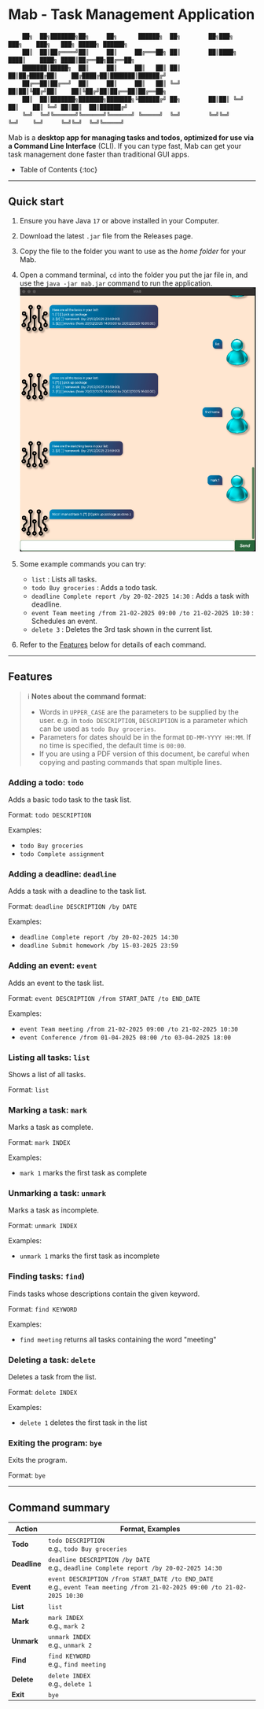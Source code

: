 # Mab - Task Management Application

        ██╗  ██╗███████╗██╗     ██╗      ██████╗  ██╗        ██╗███╗   ███╗    ███╗   ███╗ █████╗ ██████╗ 
        ██║  ██║██╔════╝██║     ██║     ██╔═══██╗ ██║        ██║████╗ ████║    ████╗ ████║██╔══██╗██╔══██╗
        ███████║█████╗  ██║     ██║     ██║   ██║ ██║        ██║██╔████╔██║    ██╔████╔██║███████║██████╔╝
        ██╔══██║██╔══╝  ██║     ██║     ██║   ██║ ╚═╝        ██║██║╚██╔╝██║    ██║╚██╔╝██║██╔══██║██╔══██╗
        ██║  ██║███████╗███████╗███████╗╚██████╔╝ ██╗        ██║██║ ╚═╝ ██║    ██║ ╚═╝ ██║██║  ██║██████╔╝
        ╚═╝  ╚═╝╚══════╝╚══════╝╚══════╝ ╚═════╝  ╚═╝        ╚═╝╚═╝     ╚═╝    ╚═╝     ╚═╝╚═╝  ╚═╝╚═════╝ 

Mab is a **desktop app for managing tasks and todos, optimized for use via a Command Line Interface** (CLI). If you can type fast, Mab can get your task management done faster than traditional GUI apps.

* Table of Contents
{:toc}

--------------------------------------------------------------------------------------------------------------------

## Quick start

1. Ensure you have Java `17` or above installed in your Computer.

1. Download the latest `.jar` file from the Releases page.

1. Copy the file to the folder you want to use as the _home folder_ for your Mab.

1. Open a command terminal, `cd` into the folder you put the jar file in, and use the `java -jar mab.jar` command to run the application.<br>
   ![Ui](Ui.png)

1. Some example commands you can try:

   * `list` : Lists all tasks.
   * `todo Buy groceries` : Adds a todo task.
   * `deadline Complete report /by 20-02-2025 14:30` : Adds a task with deadline.
   * `event Team meeting /from 21-02-2025 09:00 /to 21-02-2025 10:30` : Schedules an event.
   * `delete 3` : Deletes the 3rd task shown in the current list.

1. Refer to the [Features](#features) below for details of each command.

--------------------------------------------------------------------------------------------------------------------

## Features

>  ℹ️ **Notes about the command format:**
> * Words in `UPPER_CASE` are the parameters to be supplied by the user.
>   e.g. in `todo DESCRIPTION`, `DESCRIPTION` is a parameter which can be used as `todo Buy groceries`.
> * Parameters for dates should be in the format `DD-MM-YYYY HH:MM`. If no time is specified, the default time is `00:00`.
> * If you are using a PDF version of this document, be careful when copying and pasting commands that span multiple lines.

### Adding a todo: `todo`

Adds a basic todo task to the task list.

Format: `todo DESCRIPTION`

Examples:
* `todo Buy groceries`
* `todo Complete assignment`

### Adding a deadline: `deadline`

Adds a task with a deadline to the task list.

Format: `deadline DESCRIPTION /by DATE`

Examples:
* `deadline Complete report /by 20-02-2025 14:30`
* `deadline Submit homework /by 15-03-2025 23:59`

### Adding an event: `event`

Adds an event to the task list.

Format: `event DESCRIPTION /from START_DATE /to END_DATE`

Examples:
* `event Team meeting /from 21-02-2025 09:00 /to 21-02-2025 10:30`
* `event Conference /from 01-04-2025 08:00 /to 03-04-2025 18:00`

### Listing all tasks: `list`

Shows a list of all tasks.

Format: `list`

### Marking a task: `mark`

Marks a task as complete.

Format: `mark INDEX`

Examples:
* `mark 1` marks the first task as complete

### Unmarking a task: `unmark`

Marks a task as incomplete.

Format: `unmark INDEX`

Examples:
* `unmark 1` marks the first task as incomplete

### Finding tasks: `find`)

Finds tasks whose descriptions contain the given keyword.

Format: `find KEYWORD`

Examples:
* `find meeting` returns all tasks containing the word "meeting"

### Deleting a task: `delete`

Deletes a task from the list.

Format: `delete INDEX`

Examples:
* `delete 1` deletes the first task in the list

### Exiting the program: `bye`

Exits the program.

Format: `bye`

--------------------------------------------------------------------------------------------------------------------

## Command summary

Action | Format, Examples
-------|------------------
**Todo** | `todo DESCRIPTION`<br> e.g., `todo Buy groceries`
**Deadline** | `deadline DESCRIPTION /by DATE`<br> e.g., `deadline Complete report /by 20-02-2025 14:30`
**Event** | `event DESCRIPTION /from START_DATE /to END_DATE`<br> e.g., `event Team meeting /from 21-02-2025 09:00 /to 21-02-2025 10:30`
**List** | `list`
**Mark** | `mark INDEX`<br> e.g., `mark 2`
**Unmark** | `unmark INDEX`<br> e.g., `unmark 2`
**Find** | `find KEYWORD`<br> e.g., `find meeting`
**Delete** | `delete INDEX`<br> e.g., `delete 1`
**Exit** | `bye`
